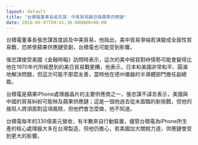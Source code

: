 ```yaml
---
layout: default
title: "台積電董事長張忠謀︰中美貿易戰恐傷蘋果供應鏈"
date: 2018-05-07T09:41:30.000000+08:00
---
```


台積電董事長張忠謀首度談及中美貿易，他指出，美中貿易爭端若演變成全面性貿易戰，恐將使蘋果供應鏈受創，台積電也可能受到影響。

張忠謀接受美國《金融時報》訪問時表示，這次的美中經貿對峙情勢可能會變得比他在1970年代所經歷到的美日貿易戰更糟，他表示，日本和美國非常和平、圓滿地解決問題，但這次可能不那麼友善，當時他在德州儀器的半導體部門擔任副總裁。

台積電是蘋果iPhone處理器晶片的主要供應商之一，張忠謀不諱言表示，美國與中國的貿易糾紛可能殃及蘋果供應鏈；這是一個他過去從未面臨的新挑戰，但他的接班人將須面對這項風險，但他們會怎麼做，他不知道。

台積電每年的330億美元營收，有半數來自行動裝置，儘管台積電為iPhone所生產的核心處理器大多在台灣製造，但他仍擔心，若美國加大關稅力道，供應鏈會受到更大的影響。


